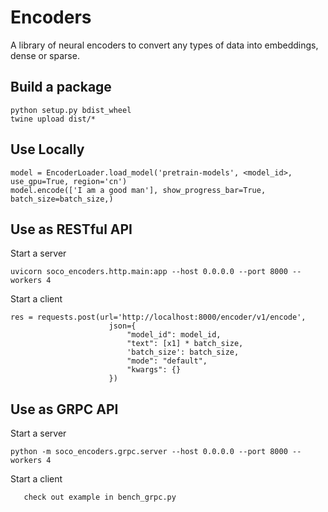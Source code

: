 # Encoders
A library of neural encoders to convert any types of data into embeddings, dense or sparse. 


## Build a package
    python setup.py bdist_wheel
    twine upload dist/*

## Use Locally
    model = EncoderLoader.load_model('pretrain-models', <model_id>, use_gpu=True, region='cn')
    model.encode(['I am a good man'], show_progress_bar=True, batch_size=batch_size,)

## Use as RESTful API
Start a server
    
    uvicorn soco_encoders.http.main:app --host 0.0.0.0 --port 8000 --workers 4

Start a client

    res = requests.post(url='http://localhost:8000/encoder/v1/encode',
                          json={
                              "model_id": model_id,
                              "text": [x1] * batch_size,
                              'batch_size': batch_size,
                              "mode": "default",
                              "kwargs": {}
                          })

## Use as GRPC API
Start a server
    
    python -m soco_encoders.grpc.server --host 0.0.0.0 --port 8000 --workers 4
    
Start a client
       
       check out example in bench_grpc.py
